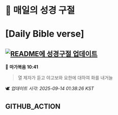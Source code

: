 # 🙏 매일의 성경 구절
# [Daily Bible verse]
## [![README에 성경구절 업데이트](https://github.com/DONGSUKA/first_test/actions/workflows/update-readme-bible.yml/badge.svg)](https://github.com/DONGSUKA/first_test/actions/workflows/update-readme-bible.yml)
<!-- START_BIBLE_VERSE -->
📖 **마가복음 10:41**
> 열 제자가 듣고 야고보와 요한에 대하여 화를 내거늘

🕊️ _업데이트 시각: 2025-09-14 01:38:26 KST_
  <!-- END_BIBLE_VERSE -->
## GITHUB_ACTION
